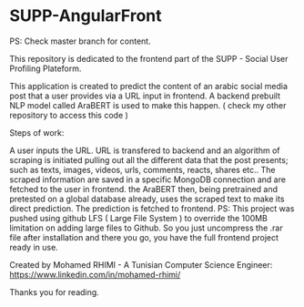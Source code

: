 # SUPP-AngularFront

PS: Check master branch for content.

This repository is dedicated to the frontend part of the SUPP - Social User Profiling Plateform.

This application is created to predict the content of an arabic social media post that a user provides via a URL input in frontend. A backend prebuilt NLP model called AraBERT is used to make this happen. ( check my other repository to access this code )

Steps of work:

A user inputs the URL.
URL is transfered to backend and an algorithm of scraping is initiated pulling out all the different data that the post presents; such as texts, images, videos, urls, comments, reacts, shares etc..
The scraped information are saved in a specific MongoDB connection and are fetched to the user in frontend.
the AraBERT then, being pretrained and pretested on a global database already, uses the scraped text to make its direct prediction.
The prediction is fetched to frontend.
PS: This project was pushed using github LFS ( Large File System ) to override the 100MB limitation on adding large files to Github. So you just uncompress the .rar file after installation and there you go, you have the full frontend project ready in use.

Created by Mohamed RHIMI - A Tunisian Computer Science Engineer: https://www.linkedin.com/in/mohamed-rhimi/

Thanks you for reading.
